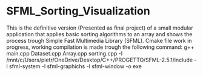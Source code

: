 # SFML_Sorting_Visualization
This is the definitive version (Presented as final project) of a small modular application that applies basic sorting algorithms to an array
and shows the process trough Simple Fast Multimedia Library (SFML).
Cmake file work in progress, working compilation is made trough the following command:
g++ main.cpp Dataset.cpp Array.cpp sorting.cpp -I /mnt/c/Users/pietr/OneDrive/Desktop/C++/PROGETTO/SFML-2.5.1/include -l sfml-system -l sfml-graphichs -l sfml-window -o exe  
